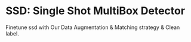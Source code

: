 # SSD: Single Shot MultiBox Detector

Finetune ssd with Our Data Augmentation &  Matching strategy & Clean label.

